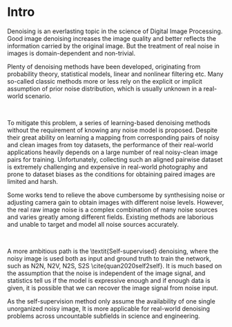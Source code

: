 # Intro



Denoising is an everlasting topic in the science of Digital Image Processing. Good image denoising increases the image quality and better reflects the information carried by the original image. But the treatment of real noise in images is domain-dependent and non-trivial. 



Plenty of denoising methods have been developed, originating from probability theory, statistical models, linear and nonlinear filtering etc. Many so-called classic methods more or less rely on the explicit or implicit assumption of prior noise distribution, which is usually unknown in a real-world scenario. 

​    

To mitigate this problem, a series of learning-based denoising methods without the requirement of knowing any noise model is proposed. Despite their great ability on learning a mapping from corresponding pairs of noisy and clean images from toy datasets, the performance of their real-world applications heavily depends on a large number of real noisy-clean image pairs for training. Unfortunately, collecting such an aligned pairwise dataset is extremely challenging and expensive in real-world photography and prone to dataset biases as the conditions for obtaining paired images are limited and harsh.



Some works tend to relieve the above cumbersome by synthesising noise or adjusting camera gain to obtain images with different noise levels. However, the real raw image noise is a complex combination of many noise sources and varies greatly among different fields. Existing methods are laborious and unable to target and model all noise sources accurately.

​    

 A more ambitious path is the \textit{Self-supervised} denoising, where the noisy image is used both as input and ground truth to train the network, such as N2N, N2V, N2S, S2S \cite{quan2020self2self}. It is much based on the assumption that the noise is independent of the image signal, and statistics tell us if the model is expressive enough and if enough data is given, it is possible that we can recover the image signal from noise input.



As the self-supervision method only assume the availability of one single unorganized noisy image, It is more applicable for real-world denoising problems across uncountable subfields in science and engineering.



​    

